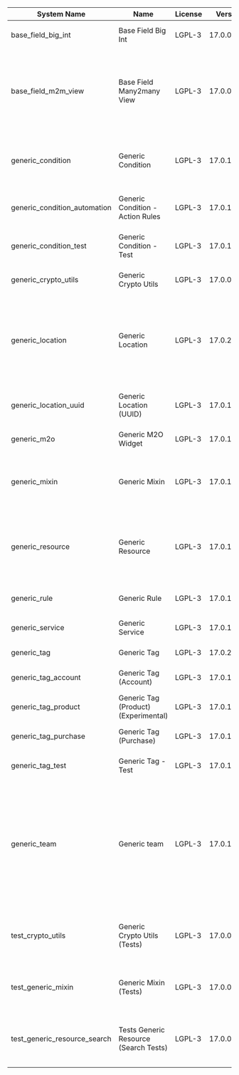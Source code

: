 | System Name | Name | License | Version | Summary | Price |
|---|---|---|---|---|---|
| base_field_big_int | Base Field Big Int | LGPL-3 | 17.0.0.6.0 | BigInt field implementation for Odoo |  |
| base_field_m2m_view | Base Field Many2many View | LGPL-3 | 17.0.0.6.0 | Adds Many2manyView field implementation for Odoo. Useful in cases when m2m relation computed via Postgresql View |  |
| generic_condition | Generic Condition | LGPL-3 | 17.0.1.22.0 | Create generic conditions on which you         can program some logic in Odoo objects |  |
| generic_condition_automation | Generic Condition - Action Rules | LGPL-3 | 17.0.1.5.0 | Generic Conditions (Integration with Action Rules) |  |
| generic_condition_test | Generic Condition - Test | LGPL-3 | 17.0.1.12.0 | Generic Conditions - Tests (do not install manualy) |  |
| generic_crypto_utils | Generic Crypto Utils | LGPL-3 | 17.0.0.8.1 | Technical utils to add encryption to other addons |  |
| generic_location | Generic Location | LGPL-3 | 17.0.2.11.2 | Allows you to make an abstract description of the         objects location relative to the general location         (for example: house3 -> office5 -> room2 -> table5) |  |
| generic_location_uuid | Generic Location (UUID) | LGPL-3 | 17.0.1.8.0 | Generic Location (Add UUID to generic locations) |  |
| generic_m2o | Generic M2O Widget | LGPL-3 | 17.0.1.9.0 | Generic Many2one widget |  |
| generic_mixin | Generic Mixin | LGPL-3 | 17.0.1.81.5 | Technical module with generic mixins, that may help to build other modules |  |
| generic_resource | Generic Resource | LGPL-3 | 17.0.1.51.2 | Provides the ability to create and categorize         various resources that can be used in other Odoo modules. |  |
| generic_rule | Generic Rule | LGPL-3 | 17.0.1.9.0 | Adds new top-level menu 'rules' |  |
| generic_service | Generic Service | LGPL-3 | 17.0.1.30.1 | Create and manage service catalog |  |
| generic_tag | Generic Tag | LGPL-3 | 17.0.2.16.0 | Generic tag management. |  |
| generic_tag_account | Generic Tag (Account) | LGPL-3 | 17.0.1.6.0 | Generic tag integration with account addon |  |
| generic_tag_product | Generic Tag (Product) (Experimental) | LGPL-3 | 17.0.1.6.0 | Generic tag integration with product addon |  |
| generic_tag_purchase | Generic Tag (Purchase) | LGPL-3 | 17.0.1.6.1 | Generic tag integration with purchase addon |  |
| generic_tag_test | Generic Tag - Test | LGPL-3 | 17.0.1.8.0 | Generic Tag - Tests (do not install manualy) |  |
| generic_team | Generic team | LGPL-3 | 17.0.1.21.2 | With this module you can create teams and add         users to them, which allows you to perform group         actions (such as assigning a responsible team         instead of one person) while working with Odoo applications. |  |
| test_crypto_utils | Generic Crypto Utils (Tests) | LGPL-3 | 17.0.0.13.1 | Technical module that have to be used to test Generic Crypto Utils module |  |
| test_generic_mixin | Generic Mixin (Tests) | LGPL-3 | 17.0.0.23.3 | Technical module that have to be used to test Generic Mixin module |  |
| test_generic_resource_search | Tests Generic Resource (Search Tests) | LGPL-3 | 17.0.0.5.0 | Technical module that have to be used to test Generic Resource search cases |  |

